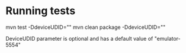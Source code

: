 

# Running tests
mvn test -DdeviceUDID="<some UDID>"
mvn clean package -DdeviceUDID="<some UDID>"

DeviceUDID parameter is optional and has a default value of "emulator-5554"